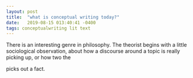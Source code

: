 ```yaml
---
layout: post
title:  "what is conceptual writing today?"
date:   2019-08-15 013:40:41 -0400
tags: conceptualwriting lit text
---
```


There is an interesting genre in philosophy. The theorist begins with a little sociological
observation, about how a discourse around a topic is really picking up, or how two the 


picks out a fact. 


